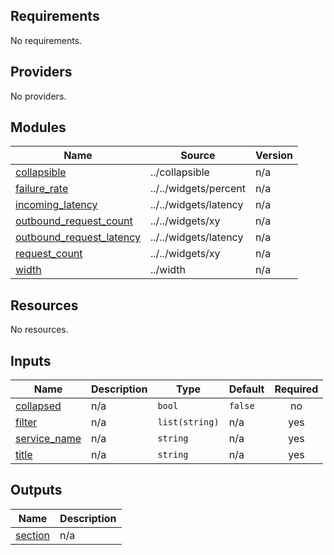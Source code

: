 <!-- BEGIN_TF_DOCS -->
## Requirements

No requirements.

## Providers

No providers.

## Modules

| Name | Source | Version |
|------|--------|---------|
| <a name="module_collapsible"></a> [collapsible](#module\_collapsible) | ../collapsible | n/a |
| <a name="module_failure_rate"></a> [failure\_rate](#module\_failure\_rate) | ../../widgets/percent | n/a |
| <a name="module_incoming_latency"></a> [incoming\_latency](#module\_incoming\_latency) | ../../widgets/latency | n/a |
| <a name="module_outbound_request_count"></a> [outbound\_request\_count](#module\_outbound\_request\_count) | ../../widgets/xy | n/a |
| <a name="module_outbound_request_latency"></a> [outbound\_request\_latency](#module\_outbound\_request\_latency) | ../../widgets/latency | n/a |
| <a name="module_request_count"></a> [request\_count](#module\_request\_count) | ../../widgets/xy | n/a |
| <a name="module_width"></a> [width](#module\_width) | ../width | n/a |

## Resources

No resources.

## Inputs

| Name | Description | Type | Default | Required |
|------|-------------|------|---------|:--------:|
| <a name="input_collapsed"></a> [collapsed](#input\_collapsed) | n/a | `bool` | `false` | no |
| <a name="input_filter"></a> [filter](#input\_filter) | n/a | `list(string)` | n/a | yes |
| <a name="input_service_name"></a> [service\_name](#input\_service\_name) | n/a | `string` | n/a | yes |
| <a name="input_title"></a> [title](#input\_title) | n/a | `string` | n/a | yes |

## Outputs

| Name | Description |
|------|-------------|
| <a name="output_section"></a> [section](#output\_section) | n/a |
<!-- END_TF_DOCS -->
